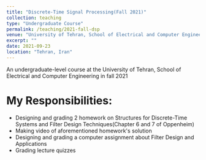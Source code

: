 ```yaml
---
title: "Discrete-Time Signal Processing(Fall 2021)"
collection: teaching
type: "Undergraduate Course"
permalink: /teaching/2021-fall-dsp
venue: "University of Tehran, School of Electrical and Computer Engineering"
excerpt: ""
date: 2021-09-23
location: "Tehran, Iran"
---
```

An undergraduate-level course at the University of Tehran, School of Electrical and Computer Engineering in fall 2021

My Responsibilities:
=====

* Designing and grading 2 homework on Structures for Discrete-Time Systems and Filter Design Techniques(Chapter 6 and 7 of Oppenheim)
* Making video of aforementioned homework's solution
* Designing and grading a computer assignment about Filter Design and Applications
* Grading lecture quizzes

